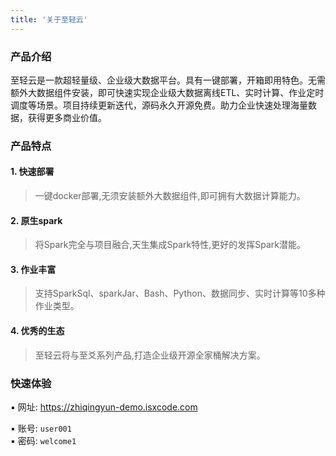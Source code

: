 ```yaml
---
title: '关于至轻云'
---
```


### 产品介绍

至轻云是一款超轻量级、企业级大数据平台。具有一键部署，开箱即用特色。无需额外大数据组件安装，即可快速实现企业级大数据离线ETL、实时计算、作业定时调度等场景。项目持续更新迭代，源码永久开源免费。助力企业快速处理海量数据，获得更多商业价值。


### 产品特点

#### 1. 快速部署

> 一键docker部署,无须安装额外大数据组件,即可拥有大数据计算能力。

#### 2. 原生spark

> 将Spark完全与项目融合,天生集成Spark特性,更好的发挥Spark潜能。

#### 3. 作业丰富

> 支持SparkSql、sparkJar、Bash、Python、数据同步、实时计算等10多种作业类型。

#### 4. 优秀的生态

> 至轻云将与至爻系列产品,打造企业级开源全家桶解决方案。

### 快速体验

▪ 网址:  https://zhiqingyun-demo.isxcode.com <div></div>
▪ 账号:  `user001` </br>
▪ 密码:  `welcome1`